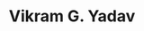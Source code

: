 ---
layout: member
weight: 1
title: Vikram G. Yadav
description: Principal investigator
img: /img/members/vgyadav.jpg
education: >
  Ph.D., Massachusetts Institute of Technology (2013) \n B.A.Sc., University of Waterloo (2007)
program: BASc
status:  PI
year_end: 
year_start: 2017
email: siang [at] alumni.ubc.ca
biography: > 
  Thanos recently graduated from UBC with distinction in chemical engineering (minor in computer science).
project: >
  Summer 2017 NSERC USRA project on machine learning and process control.
linkedin: https://www.linkedin.com/in/c-siang-lim-98535048
homepage: http://www.siang.ca 
tags: [featured]
degrees : masters
featuredOrder: 1
---